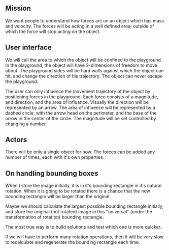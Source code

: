 Mission
-------

We want people to understand how forces act on an object
which has mass and velocity. The forces will be acting in
a well defined area, outside of which the force will stop
acting on the object.

User interface
--------------

We will call the area to which the object will be confined
to the playground. In the playground, the object will have
2-dimensions of freedom to move about. The playground sides
will be hard walls against which the object can hit, and
change the direction of his trajectory. The object can never
escape the playground.

The user can only influence the movement trajectory of the
object by positioning forces in the playground. Each force
consists of a magnitude, and direction, and the area of
influence. Visually the direction will be represented by an
arrow. The area of influence will be represented by a dashed
circle, with the arrow head on the perimeter, and the base
of the arrow in the center of the circle. The magnitude will
be set controlled by changing a number.

Actors
------

There will be only a single object for now. The forces can
be added any number of times, each with it's own properties.

On handling bounding boxes
--------------------------

When I store the image initially, it is in it's bounding
rectangle in it's natural rotation. When it is going to be
rotated there is a chance that the new bounding rectangle
will be larger than the original.

Maybe we should calculate the largest possible bounding
rectangle initially, and store the original (not rotated)
image in this "universal" (under the transformation of
rotation) bounding rectangle.

The most true way is to build solutions and test which
one is more quicker.

If we will have to perform many rotation operations, then
it will be very slow to recalculate and regenerate the
bounding rectangle each time.

